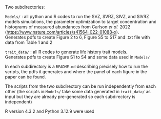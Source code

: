 Two subdirectories:

`Models/` : all python and R codes to run the SVZ, SVRZ, SIVZ, and SIVRZ models simulations, the parameter optimization to target concentration and histograms of measured abundances from Carlson *et al.* 2022 (https://www.nature.com/articles/s41564-022-01088-x).    
Generates pdfs to create Figure 2 to 6, Figure S5 to S17 and .txt file with data from Table 1 and 2

`trait_data/` : all R codes to generate life history trait models.  
Generates pdfs to create Figure S1 to S4 and some data used in `Models/`

In each subdirectory is a `README.md` describing precisely how to run the scripts, the pdfs it generates and where the panel of each figure in the paper can be found.

The scripts from the two subdirectory can be run independently from each other (the scripts in `Models/` take some data generated in `trait_data/` as input but they are already pre-generated so each subdirectory is independent)

R version 4.3.2 and Python 3.12.9 were used
